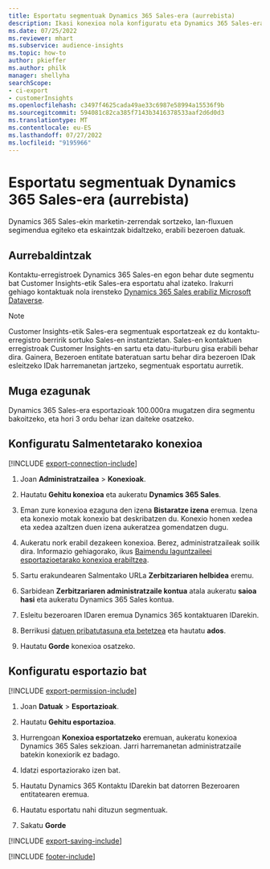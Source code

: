 ```yaml
---
title: Esportatu segmentuak Dynamics 365 Sales-era (aurrebista)
description: Ikasi konexioa nola konfiguratu eta Dynamics 365 Sales-era esportatu.
ms.date: 07/25/2022
ms.reviewer: mhart
ms.subservice: audience-insights
ms.topic: how-to
author: pkieffer
ms.author: philk
manager: shellyha
searchScope:
- ci-export
- customerInsights
ms.openlocfilehash: c3497f4625cada49ae33c6987e58994a15536f9b
ms.sourcegitcommit: 594081c82ca385f7143b3416378533aaf2d6d0d3
ms.translationtype: MT
ms.contentlocale: eu-ES
ms.lasthandoff: 07/27/2022
ms.locfileid: "9195966"
---
```

# <a name="export-segments-to-dynamics-365-sales-preview"></a>Esportatu segmentuak Dynamics 365 Sales-era (aurrebista)

Dynamics 365 Sales-ekin marketin-zerrendak sortzeko, lan-fluxuen segimendua egiteko eta eskaintzak bidaltzeko, erabili bezeroen datuak.

## <a name="prerequisites"></a>Aurrebaldintzak

Kontaktu-erregistroek Dynamics 365 Sales-en egon behar dute segmentu bat Customer Insights-etik Sales-era esportatu ahal izateko. Irakurri gehiago kontaktuak nola irensteko [Dynamics 365 Sales erabiliz Microsoft Dataverse](connect-dataverse-managed-lake.md).

   > [!NOTE]
   > Customer Insights-etik Sales-era segmentuak esportatzeak ez du kontaktu-erregistro berririk sortuko Sales-en instantzietan. Sales-en kontaktuen erregistroak Customer Insights-en sartu eta datu-iturburu gisa erabili behar dira. Gainera, Bezeroen entitate bateratuan sartu behar dira bezeroen IDak esleitzeko IDak harremanetan jartzeko, segmentuak esportatu aurretik.

## <a name="known-limitations"></a>Muga ezagunak

Dynamics 365 Sales-era esportazioak 100.000ra mugatzen dira segmentu bakoitzeko, eta hori 3 ordu behar izan daiteke osatzeko.

## <a name="set-up-connection-to-sales"></a>Konfiguratu Salmentetarako konexioa

[!INCLUDE [export-connection-include](includes/export-connection-admn.md)]

1. Joan **Administratzailea** > **Konexioak**.

1. Hautatu **Gehitu konexioa** eta aukeratu **Dynamics 365 Sales**.

1. Eman zure konexioa ezaguna den izena **Bistaratze izena** eremua. Izena eta konexio motak konexio bat deskribatzen du. Konexio honen xedea eta xedea azaltzen duen izena aukeratzea gomendatzen dugu.

1. Aukeratu nork erabil dezakeen konexioa. Berez, administratzaileak soilik dira. Informazio gehiagorako, ikus [Baimendu laguntzaileei esportazioetarako konexioa erabiltzea](connections.md#allow-contributors-to-use-a-connection-for-exports).

1. Sartu erakundearen Salmentako URLa **Zerbitzariaren helbidea** eremu.

1. Sarbidean **Zerbitzariaren administratzaile kontua** atala aukeratu **saioa hasi** eta aukeratu Dynamics 365 Sales kontua.

1. Esleitu bezeroaren IDaren eremua Dynamics 365 kontaktuaren IDarekin.

1. Berrikusi [datuen pribatutasuna eta betetzea](connections.md#data-privacy-and-compliance) eta hautatu **ados**.

1. Hautatu **Gorde** konexioa osatzeko.

## <a name="configure-an-export"></a>Konfiguratu esportazio bat

[!INCLUDE [export-permission-include](includes/export-permission.md)]

1. Joan **Datuak** > **Esportazioak**.

1. Hautatu **Gehitu esportazioa**.

1. Hurrengoan **Konexioa esportatzeko** eremuan, aukeratu konexioa Dynamics 365 Sales sekzioan. Jarri harremanetan administratzaile batekin konexiorik ez badago.

1. Idatzi esportaziorako izen bat.

1. Hautatu Dynamics 365 Kontaktu IDarekin bat datorren Bezeroaren entitatearen eremua.

1. Hautatu esportatu nahi dituzun segmentuak.

1. Sakatu **Gorde**

[!INCLUDE [export-saving-include](includes/export-saving.md)]

[!INCLUDE [footer-include](includes/footer-banner.md)]
